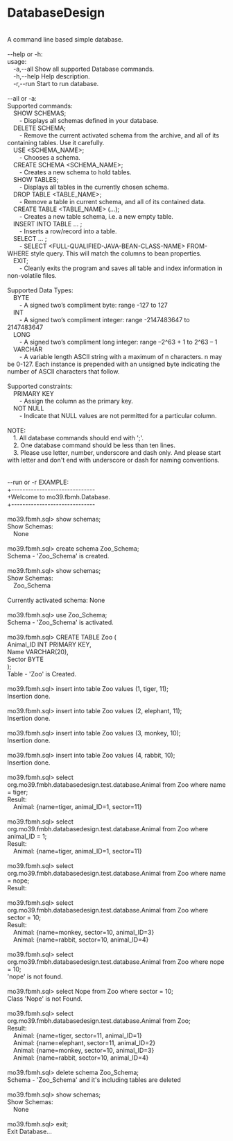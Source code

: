 # DatabaseDesign
<br>A command line based simple database.
<br>
<br>--help or -h:
<br>usage:
<br> &emsp;-a,--all    Show all supported Database commands.
<br> &emsp;-h,--help   Help description.
<br> &emsp;-r,--run    Start to run database.
<br>
<br>--all or -a:
<br>Supported commands: 
<br>	&emsp;SHOW SCHEMAS; 
<br>		&emsp;&emsp;- Displays all schemas defined in your database.
<br>	&emsp;DELETE SCHEMA; 
<br>		&emsp;&emsp;- Remove the current activated schema from the archive, and all of its containing tables. Use it carefully.
<br>	&emsp;USE &lt;SCHEMA_NAME&gt;; 
<br>		&emsp;&emsp;- Chooses a schema.
<br>	&emsp;CREATE SCHEMA &lt;SCHEMA_NAME&gt;; 
<br>		&emsp;&emsp;- Creates a new schema to hold tables.
<br>	&emsp;SHOW TABLES; 
<br>		&emsp;&emsp;- Displays all tables in the currently chosen schema.
<br>	&emsp;DROP TABLE &lt;TABLE_NAME&gt;; 
<br>		&emsp;&emsp;- Remove a table in current schema, and all of its contained data.
<br>	&emsp;CREATE TABLE &lt;TABLE_NAME> (...); 
<br>		&emsp;&emsp;- Creates a new table schema, i.e. a new empty table.
<br>	&emsp;INSERT INTO TABLE ... ; 
<br>		&emsp;&emsp;- Inserts a row/record into a table.
<br>	&emsp;SELECT ... ; 
<br>		&emsp;&emsp;- SELECT &lt;FULL-QUALIFIED-JAVA-BEAN-CLASS-NAME&gt; FROM-WHERE style query. This will match the columns to bean properties.
<br>	&emsp;EXIT; 
<br>		&emsp;&emsp;- Cleanly exits the program and saves all table and index information in non-volatile files.
<br>
<br>Supported Data Types: 
<br>	&emsp;BYTE
<br>		&emsp;&emsp;- A signed two’s compliment byte: range -127 to 127
<br>	&emsp;INT
<br>		&emsp;&emsp;- A signed two’s compliment integer: range -2147483647 to 2147483647
<br>	&emsp;LONG
<br>		&emsp;&emsp;- A signed two’s compliment long integer: range –2^63 + 1 to 2^63 – 1
<br>	&emsp;VARCHAR
<br>		&emsp;&emsp;- A variable length ASCII string with a maximum of n characters. n may be 0-127. Each instance is prepended with an unsigned byte indicating the number of ASCII characters that follow.
<br>
<br>Supported constraints: 
<br>	&emsp;PRIMARY KEY
<br>		&emsp;&emsp;- Assign the column as the primary key.
<br>	&emsp;NOT NULL
<br>		&emsp;&emsp;- Indicate that NULL values are not permitted for a particular column.
<br>
<br>NOTE:
<br>	&emsp;1. All database commands should end with ';'. 
<br>	&emsp;2. One database command should be less than ten lines. 
<br>	&emsp;3. Please use letter, number, underscore and dash only. And please start with letter and don't end with underscore or dash for naming conventions.
<br>
<br>
<br>--run or -r EXAMPLE:
<br>+------------------------------
<br>+Welcome to mo39.fbmh.Database.
<br>+------------------------------
<br>
<br>mo39.fbmh.sql> show schemas;
<br>Show Schemas: 
<br>&emsp;None
<br>
<br>mo39.fbmh.sql> create schema Zoo_Schema;
<br>Schema - 'Zoo_Schema' is created.
<br>
<br>mo39.fbmh.sql> show schemas;
<br>Show Schemas: 
<br>&emsp;Zoo_Schema
<br>
<br>Currently activated schema: None
<br>
<br>mo39.fbmh.sql> use Zoo_Schema;
<br>Schema - 'Zoo_Schema' is activated.
<br>
<br>mo39.fbmh.sql> CREATE TABLE Zoo (
<br>Animal_ID INT PRIMARY KEY,
<br>Name VARCHAR(20),
<br>Sector BYTE
<br>);
<br>Table - 'Zoo' is Created.
<br>
<br>mo39.fbmh.sql> insert into table Zoo values (1, tiger, 11);
<br>Insertion done.
<br>
<br>mo39.fbmh.sql> insert into table Zoo values (2, elephant, 11);
<br>Insertion done.
<br>
<br>mo39.fbmh.sql> insert into table Zoo values (3, monkey, 10);
<br>Insertion done.
<br>
<br>mo39.fbmh.sql> insert into table Zoo values (4, rabbit, 10);
<br>Insertion done.
<br>
<br>mo39.fbmh.sql> select org.mo39.fmbh.databasedesign.test.database.Animal from Zoo where name = tiger;
<br>Result: 
<br>&emsp;Animal: {name=tiger, animal_ID=1, sector=11} 
<br>
<br>mo39.fbmh.sql> select org.mo39.fmbh.databasedesign.test.database.Animal from Zoo where animal_ID = 1;
<br>Result: 
<br>&emsp;Animal: {name=tiger, animal_ID=1, sector=11} 
<br>
<br>mo39.fbmh.sql> select org.mo39.fmbh.databasedesign.test.database.Animal from Zoo where name = nope;
<br>Result: 
<br>
<br>mo39.fbmh.sql> select org.mo39.fmbh.databasedesign.test.database.Animal from Zoo where sector = 10;
<br>Result: 
<br>&emsp;Animal: {name=monkey, sector=10, animal_ID=3} 
<br>&emsp;Animal: {name=rabbit, sector=10, animal_ID=4} 
<br>
<br>mo39.fbmh.sql> select org.mo39.fmbh.databasedesign.test.database.Animal from Zoo where nope = 10;
<br>'nope' is not found.
<br>
<br>mo39.fbmh.sql> select Nope from Zoo where sector = 10;
<br>Class 'Nope' is not Found.
<br>
<br>mo39.fbmh.sql> select org.mo39.fmbh.databasedesign.test.database.Animal from Zoo;
<br>Result: 
<br>&emsp;Animal: {name=tiger, sector=11, animal_ID=1} 
<br>&emsp;Animal: {name=elephant, sector=11, animal_ID=2} 
<br>&emsp;Animal: {name=monkey, sector=10, animal_ID=3} 
<br>&emsp;Animal: {name=rabbit, sector=10, animal_ID=4} 
<br>
<br>mo39.fbmh.sql> delete schema Zoo_Schema;
<br>Schema - 'Zoo_Schema' and it's including tables are deleted
<br>
<br>mo39.fbmh.sql> show schemas;
<br>Show Schemas: 
<br>&emsp;None
<br>
<br>mo39.fbmh.sql> exit;
<br>Exit Database...
